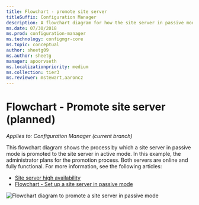 ```yaml
---
title: Flowchart - promote site server
titleSuffix: Configuration Manager
description: A flowchart diagram for how the site server in passive mode is promoted to active in Configuration Manager.
ms.date: 07/30/2018
ms.prod: configuration-manager
ms.technology: configmgr-core
ms.topic: conceptual
author: sheetg09
ms.author: sheetg
manager: apoorvseth
ms.localizationpriority: medium
ms.collection: tier3
ms.reviewer: mstewart,aaroncz 
---
```


# Flowchart - Promote site server (planned)

*Applies to: Configuration Manager (current branch)*

This flowchart diagram shows the process by which a site server in passive mode is promoted to the site server in active mode. In this example, the administrator plans for the promotion process. Both servers are online and fully functional. For more information, see the following articles:  
- [Site server high availability](site-server-high-availability.md)  
- [Flowchart - Set up a site server in passive mode](passive-site-server-flowchart.md)

![Flowchart diagram to promote a site server in passive mode](media/promote-site-server.png)
